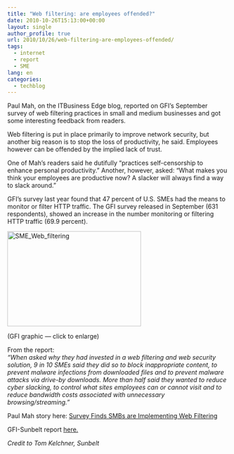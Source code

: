 ```yaml
---
title: "Web filtering: are employees offended?"
date: 2010-10-26T15:13:00+00:00
layout: single
author_profile: true
url: 2010/10/26/web-filtering-are-employees-offended/
tags:
  - internet
  - report
  - SME
lang: en
categories: 
  - techblog
---
```

Paul Mah, on the ITBusiness Edge blog, reported on GFI’s September survey of web filtering practices in small and medium businesses and got some interesting feedback from readers.

Web filtering is put in place primarily to improve network security, but another big reason is to stop the loss of productivity, he said. Employees however can be offended by the implied lack of trust.

One of Mah’s readers said he dutifully “practices self-censorship to enhance personal productivity.” Another, however, asked: “What makes you think your employees are productive now? A slacker will always find a way to slack around.”

GFI’s survey last year found that 47 percent of U.S. SMEs had the means to monitor or filter HTTP traffic. The GFI survey released in September (631 respondents), showed an increase in the number monitoring or filtering HTTP traffic (69.9 percent).

[<img title="SME_Web_filtering" border="0" alt="SME_Web_filtering" src="http://lh5.ggpht.com/_vaUVXcmC3OI/TMbo_QfNjVI/AAAAAAAAC6w/52izQbZT-cg/SME_Web_filtering_thumb%5B1%5D.png?imgmax=800" width="304" height="216" />](http://lh6.ggpht.com/_vaUVXcmC3OI/TMbo910Qn9I/AAAAAAAAC6s/4dTjFc-kWQg/s1600-h/SME_Web_filtering%5B3%5D.png)

(GFI graphic — click to enlarge)

From the report:  
_“When asked why they had invested in a web filtering and web security solution, 9 in 10 SMEs said they did so to block inappropriate content, to prevent malware infections from downloaded files and to prevent malware attacks via drive-by downloads. More than half said they wanted to reduce cyber slacking, to control what sites employees can or cannot visit and to reduce bandwidth costs associated with unnecessary browsing/streaming.”_

Paul Mah story here: [Survey Finds SMBs are Implementing Web Filtering](http://www.itbusinessedge.com/cm/blogs/mah/survey-finds-smbs-are-implementing-web-filtering/?cs=43928)

GFI-Sunbelt report [here.](http://www.gfi.com/documents/webfiltering_survey.pdf)

_Credit to Tom Kelchner, Sunbelt_